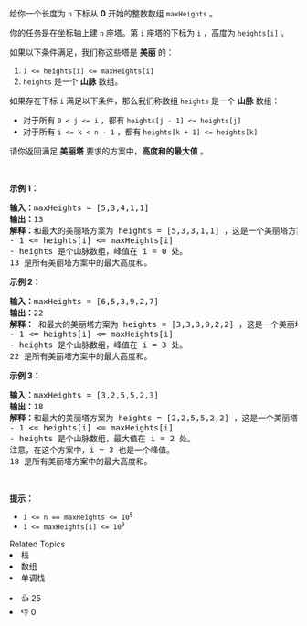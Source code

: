 <p>给你一个长度为 <code>n</code>&nbsp;下标从 <strong>0</strong>&nbsp;开始的整数数组&nbsp;<code>maxHeights</code>&nbsp;。</p>

<p>你的任务是在坐标轴上建 <code>n</code>&nbsp;座塔。第&nbsp;<code>i</code>&nbsp;座塔的下标为 <code>i</code>&nbsp;，高度为&nbsp;<code>heights[i]</code>&nbsp;。</p>

<p>如果以下条件满足，我们称这些塔是 <strong>美丽</strong>&nbsp;的：</p>

<ol> 
 <li><code>1 &lt;= heights[i] &lt;= maxHeights[i]</code></li> 
 <li><code>heights</code>&nbsp;是一个 <strong>山脉</strong> 数组。</li> 
</ol>

<p>如果存在下标 <code>i</code>&nbsp;满足以下条件，那么我们称数组&nbsp;<code>heights</code>&nbsp;是一个 <strong>山脉</strong> 数组：</p>

<ul> 
 <li>对于所有&nbsp;<code>0 &lt; j &lt;= i</code>&nbsp;，都有&nbsp;<code>heights[j - 1] &lt;= heights[j]</code></li> 
 <li>对于所有&nbsp;<code>i &lt;= k &lt; n - 1</code>&nbsp;，都有&nbsp;<code>heights[k + 1] &lt;= heights[k]</code></li> 
</ul>

<p>请你返回满足 <b>美丽塔</b>&nbsp;要求的方案中，<strong>高度和的最大值</strong>&nbsp;。</p>

<p>&nbsp;</p>

<p><strong class="example">示例 1：</strong></p>

<pre>
<b>输入：</b>maxHeights = [5,3,4,1,1]
<b>输出：</b>13
<b>解释：</b>和最大的美丽塔方案为 heights = [5,3,3,1,1] ，这是一个美丽塔方案，因为：
- 1 &lt;= heights[i] &lt;= maxHeights[i]  
- heights 是个山脉数组，峰值在 i = 0 处。
13 是所有美丽塔方案中的最大高度和。</pre>

<p><strong class="example">示例 2：</strong></p>

<pre>
<b>输入：</b>maxHeights = [6,5,3,9,2,7]
<b>输出：</b>22
<strong>解释：</strong> 和最大的美丽塔方案为 heights = [3,3,3,9,2,2] ，这是一个美丽塔方案，因为：
- 1 &lt;= heights[i] &lt;= maxHeights[i]
- heights 是个山脉数组，峰值在 i = 3 处。
22 是所有美丽塔方案中的最大高度和。</pre>

<p><strong class="example">示例 3：</strong></p>

<pre>
<b>输入：</b>maxHeights = [3,2,5,5,2,3]
<b>输出：</b>18
<strong>解释：</strong>和最大的美丽塔方案为 heights = [2,2,5,5,2,2] ，这是一个美丽塔方案，因为：
- 1 &lt;= heights[i] &lt;= maxHeights[i]
- heights 是个山脉数组，最大值在 i = 2 处。
注意，在这个方案中，i = 3 也是一个峰值。
18 是所有美丽塔方案中的最大高度和。
</pre>

<p>&nbsp;</p>

<p><strong>提示：</strong></p>

<ul> 
 <li><code>1 &lt;= n == maxHeights&nbsp;&lt;= 10<sup>5</sup></code></li> 
 <li><code>1 &lt;= maxHeights[i] &lt;= 10<sup>9</sup></code></li> 
</ul>

<div><div>Related Topics</div><div><li>栈</li><li>数组</li><li>单调栈</li></div></div><br><div><li>👍 25</li><li>👎 0</li></div>